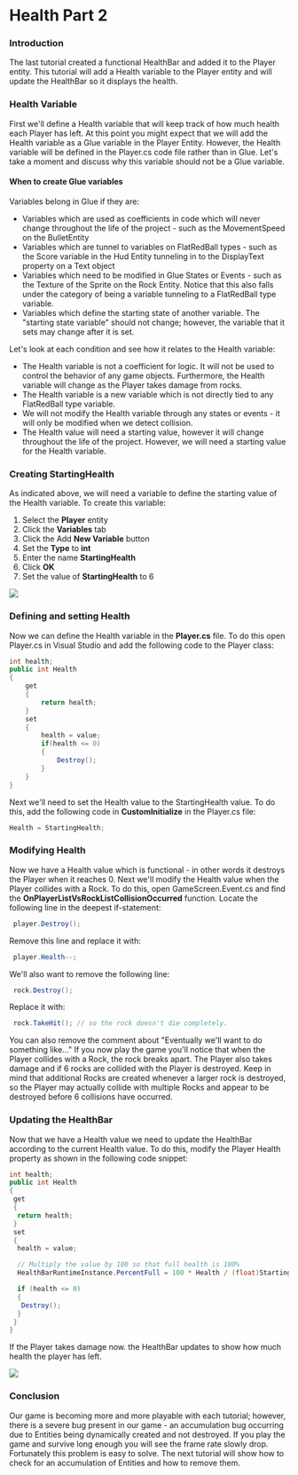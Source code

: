 # Health Part 2

### Introduction

The last tutorial created a functional HealthBar and added it to the Player entity. This tutorial will add a Health variable to the Player entity and will update the HealthBar so it displays the health.

### Health Variable

First we'll define a Health variable that will keep track of how much health each Player has left. At this point you might expect that we will add the Health variable as a Glue variable in the Player Entity. However, the Health variable will be defined in the Player.cs code file rather than in Glue. Let's take a moment and discuss why this variable should not be a Glue variable.

#### When to create Glue variables

Variables belong in Glue if they are:

* Variables which are used as coefficients in code which will never change throughout the life of the project - such as the MovementSpeed on the BulletEntity
* Variables which are tunnel to variables on FlatRedBall types - such as the Score variable in the Hud Entity tunneling in to the DisplayText property on a Text object
* Variables which need to be modified in Glue States or Events - such as the Texture of the Sprite on the Rock Entity. Notice that this also falls under the category of being a variable tunneling to a FlatRedBall type variable.
* Variables which define the starting state of another variable. The "starting state variable" should not change; however, the variable that it sets may change after it is set.

Let's look at each condition and see how it relates to the Health variable:

* The Health variable is not a coefficient for logic. It will not be used to control the behavior of any game objects. Furthermore, the Health variable will change as the Player takes damage from rocks.
* The Health variable is a new variable which is not directly tied to any FlatRedBall type variable.
* We will not modify the Health variable through any states or events - it will only be modified when we detect collision.
* The Health value will need a starting value, however it will change throughout the life of the project. However, we will need a starting value for the Health variable.

### Creating StartingHealth

As indicated above, we will need a variable to define the starting value of the Health variable. To create this variable:

1. Select the **Player** entity
2. Click the **Variables** tab
3. Click the Add **New Variable** button
4. Set the **Type** to **int**
5. Enter the name **StartingHealth**
6. Click **OK**
7. Set the value of **StartingHealth** to 6

![](../../media/2021-03-img\_604e1be1ebb24.png)

### Defining and setting Health

Now we can define the Health variable in the **Player.cs** file. To do this open Player.cs in Visual Studio and add the following code to the Player class:

```csharp
int health;
public int Health
{
    get
    {
        return health;
    }
    set
    {
        health = value;
        if(health <= 0)
        {
            Destroy();
        }
    }
}
```

Next we'll need to set the Health value to the StartingHealth value. To do this, add the following code in **CustomInitialize** in the Player.cs file:

```csharp
Health = StartingHealth;
```

### Modifying Health

Now we have a Health value which is functional - in other words it destroys the Player when it reaches 0. Next we'll modify the Health value when the Player collides with a Rock. To do this, open GameScreen.Event.cs and find the **OnPlayerListVsRockListCollisionOccurred** function. Locate the following line in the deepest if-statement:

```csharp
 player.Destroy();
```

Remove this line and replace it with:

```csharp
 player.Health--;
```

We'll also want to remove the following line:

```csharp
 rock.Destroy();
```

Replace it with:

```csharp
 rock.TakeHit(); // so the rock doesn't die completely.
```

You can also remove the comment about "Eventually we'll want to do something like..." If you now play the game you'll notice that when the Player collides with a Rock, the rock breaks apart. The Player also takes damage and if 6 rocks are collided with the Player is destroyed. Keep in mind that additional Rocks are created whenever a larger rock is destroyed, so the Player may actually collide with multiple Rocks and appear to be destroyed before 6 collisions have occurred.

### Updating the HealthBar

Now that we have a Health value we need to update the HealthBar according to the current Health value. To do this, modify the Player Health property as shown in the following code snippet:

```csharp
int health;
public int Health
{
 get
 {
  return health;
 }
 set
 {
  health = value;

  // Multiply the value by 100 so that full health is 100%
  HealthBarRuntimeInstance.PercentFull = 100 * Health / (float)StartingHealth;

  if (health <= 0)
  {
   Destroy();
  }
 }
}
```

If the Player takes damage now. the HealthBar updates to show how much health the player has left.

![](../../media/2021-03-img\_604e2256cdb5a.png)

### Conclusion

Our game is becoming more and more playable with each tutorial; however, there is a severe bug present in our game - an accumulation bug occurring due to Entities being dynamically created and not destroyed. If you play the game and survive long enough you will see the frame rate slowly drop. Fortunately this problem is easy to solve. The next tutorial will show how to check for an accumulation of Entities and how to remove them.
